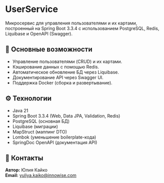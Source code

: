 # UserService  
Микросервис для управления пользователями и их картами, построенный на Spring Boot 3.3.4 с использованием PostgreSQL, Redis, Liquibase и OpenAPI (Swagger).  

## 🚀 Основные возможности  
- Управление пользователями (CRUD) и их картами.  
- Кэширование данных с помощью Redis.  
- Автоматическое обновление БД через Liquibase.  
- Документирование API через Swagger UI.  
- Поддержка Docker (сборка и развертывание).  

## ⚙️ Технологии  
- Java 21  
- Spring Boot 3.3.4 (Web, Data JPA, Validation, Redis)  
- PostgreSQL (основная БД)  
- Liquibase (миграции)  
- MapStruct (маппинг DTO)  
- Lombok (уменьшение boilerplate-кода)  
- SpringDoc OpenAPI (документация API)  

## 📩 Контакты  
**Автор:** Юлия Кайко  
**Email:** yuliya.kaiko@innowise.com  


